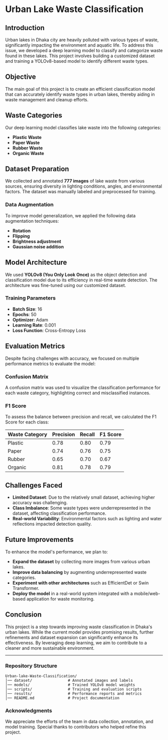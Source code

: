 # Urban Lake Waste Classification

## Introduction
Urban lakes in Dhaka city are heavily polluted with various types of waste, significantly impacting the environment and aquatic life. To address this issue, we developed a deep learning model to classify and categorize waste found in these lakes. This project involves building a customized dataset and training a YOLOv8-based model to identify different waste types.

## Objective
The main goal of this project is to create an efficient classification model that can accurately identify waste types in urban lakes, thereby aiding in waste management and cleanup efforts.

## Waste Categories
Our deep learning model classifies lake waste into the following categories:
- **Plastic Waste**
- **Paper Waste**
- **Rubber Waste**
- **Organic Waste**

## Dataset Preparation
We collected and annotated **777 images** of lake waste from various sources, ensuring diversity in lighting conditions, angles, and environmental factors. The dataset was manually labeled and preprocessed for training.

### Data Augmentation
To improve model generalization, we applied the following data augmentation techniques:
- **Rotation**
- **Flipping**
- **Brightness adjustment**
- **Gaussian noise addition**

## Model Architecture
We used **YOLOv8 (You Only Look Once)** as the object detection and classification model due to its efficiency in real-time waste detection. The architecture was fine-tuned using our customized dataset.

### Training Parameters
- **Batch Size**: 16
- **Epochs**: 50
- **Optimizer**: Adam
- **Learning Rate**: 0.001
- **Loss Function**: Cross-Entropy Loss

## Evaluation Metrics
Despite facing challenges with accuracy, we focused on multiple performance metrics to evaluate the model:

### Confusion Matrix
A confusion matrix was used to visualize the classification performance for each waste category, highlighting correct and misclassified instances.

### F1 Score
To assess the balance between precision and recall, we calculated the F1 Score for each class:

| Waste Category | Precision | Recall | F1 Score |
|---------------|------------|---------|---------|
| Plastic | 0.78 | 0.80 | 0.79 |
| Paper | 0.74 | 0.76 | 0.75 |
| Rubber | 0.65 | 0.70 | 0.67 |
| Organic | 0.81 | 0.78 | 0.79 |

## Challenges Faced
- **Limited Dataset**: Due to the relatively small dataset, achieving higher accuracy was challenging.
- **Class Imbalance**: Some waste types were underrepresented in the dataset, affecting classification performance.
- **Real-world Variability**: Environmental factors such as lighting and water reflections impacted detection quality.

## Future Improvements
To enhance the model's performance, we plan to:
- **Expand the dataset** by collecting more images from various urban lakes.
- **Improve data balancing** by augmenting underrepresented waste categories.
- **Experiment with other architectures** such as EfficientDet or Swin Transformer.
- **Deploy the model** in a real-world system integrated with a mobile/web-based application for waste monitoring.

## Conclusion
This project is a step towards improving waste classification in Dhaka's urban lakes. While the current model provides promising results, further refinements and dataset expansion can significantly enhance its effectiveness. By leveraging deep learning, we aim to contribute to a cleaner and more sustainable environment.

---

### Repository Structure
```
Urban-lake-Waste-Classification/
│── dataset/                # Annotated images and labels
│── models/                 # Trained YOLOv8 model weights
│── scripts/                # Training and evaluation scripts
│── results/                # Performance reports and metrics
│── README.md               # Project documentation
```

### Acknowledgments
We appreciate the efforts of the team in data collection, annotation, and model training. Special thanks to contributors who helped refine this project.

